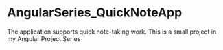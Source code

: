 # AngularSeries_QuickNoteApp
The application supports quick note-taking work. This is a small project in my Angular Project Series

